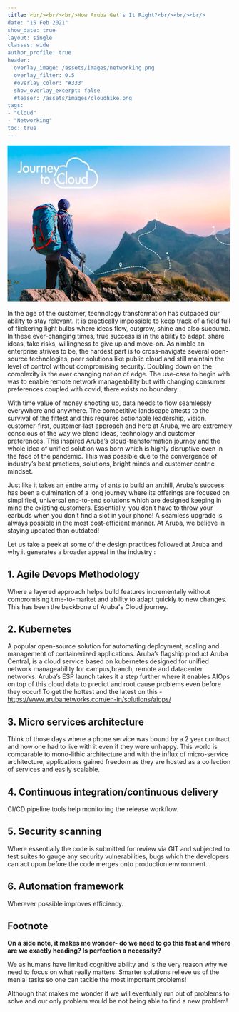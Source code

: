 ```yaml
---
title: <br/><br/><br/>How Aruba Get's It Right?<br/><br/><br/>
date: "15 Feb 2021"
show_date: true
layout: single
classes: wide
author_profile: true
header:
  overlay_image: /assets/images/networking.png
  overlay_filter: 0.5
  #overlay_color: "#333"
  show_overlay_excerpt: false
  #teaser: /assets/images/cloudhike.png
tags:
- "Cloud"
- "Networking"
toc: true
---
```


<img src="/assets/images/cloudhike.png" alt="cloudhike" class="inline" width="500" height="350"/>

In the age of the customer, technology transformation has outpaced our ability to stay relevant. It is practically impossible to keep track of a field full of flickering light bulbs where ideas flow, outgrow, shine and also succumb. In these ever-changing times, true success is in the ability to adapt, share ideas, take risks, willingness to give up and move-on. As nimble an enterprise strives to be, the hardest part is to cross-navigate several open-source technologies, peer solutions like public cloud and still maintain the level of control without compromising security. Doubling down on the complexity is the ever changing notion of edge. The use-case to begin with was to enable remote network manageability but with changing consumer preferences coupled with covid, there exists no boundary.



With time value of money shooting up, data needs to flow seamlessly everywhere and anywhere. The competitive landscape attests to the survival of the fittest and this requires actionable leadership, vision, customer-first, customer-last approach and here at Aruba, we are extremely conscious of the way we blend ideas, technology and customer preferences. This inspired Aruba’s cloud-transformation journey and the whole idea of unified solution was born which is highly disruptive even in the face of the pandemic.  This was possible due to the convergence of industry’s best practices, solutions, bright minds and customer centric mindset.



Just like it takes an entire army of ants to build an anthill, Aruba’s success has been a culmination of a long journey where its offerings are focused on simplified, universal end-to-end solutions which are designed keeping in mind the existing customers. Essentially, you don’t have to throw your earbuds when you don’t find a slot in your phone! A seamless upgrade is always possible in the most cost-efficient manner. At Aruba, we believe in staying updated than outdated!

 

Let us take a peek at some of the design practices followed at Aruba and why it generates a broader appeal in the industry :   

   

## 1. Agile Devops Methodology 

Where a layered approach helps build features incrementally without compromising time-to-market and ability to adapt quickly to new changes. This has been the backbone of Aruba's Cloud journey.

## 2. Kubernetes

A popular open-source solution for automating deployment, scaling and management of containerized applications. Aruba’s flagship product Aruba Central, is a cloud service based on kubernetes designed for unified network manageability for campus,branch, remote and datacenter networks. Aruba’s ESP launch takes it a step further where it enables AIOps on top of this cloud data to predict and root cause problems even before they occur!  To get the hottest and the latest on this - https://www.arubanetworks.com/en-in/solutions/aiops/

## 3. Micro services architecture

Think of those days where a phone service was bound by a 2 year contract and how one had to live with it even if they were unhappy. This world is comparable to mono-lithic architecture and with the influx of micro-service architecture, applications gained freedom as they are hosted as a collection of services and easily scalable.

## 4. Continuous integration/continuous delivery

CI/CD pipeline tools help monitoring the release workflow. 


## 5. Security scanning

Where essentially the code is submitted for review via GIT and subjected to test suites to gauge any security vulnerabilities, bugs which the developers can act upon before the code merges onto production environment.


## 6. Automation framework

Wherever possible improves efficiency.


## Footnote 

**On a side note, it makes me wonder- do we need to go this fast and where are we exactly heading? Is perfection a necessity?**

We as humans have limited cognitive ability and is the very reason why we need to focus on what really matters.  Smarter solutions relieve us of the menial tasks so one can tackle the most important problems!  

Although that makes me wonder if we will eventually run out of problems to solve and our only problem would be not being able to find a new problem!
